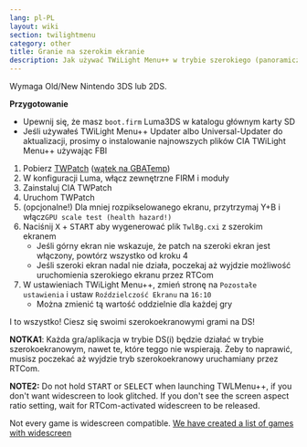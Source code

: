 ```yaml
---
lang: pl-PL
layout: wiki
section: twilightmenu
category: other
title: Granie na szerokim ekranie
description: Jak używać TWiLight Menu++ w trybie szerokiego (panoramicznego) ekranu na Nintendo 3DS
---
```


Wymaga Old/New Nintendo 3DS lub 2DS.

**Przygotowanie**
- Upewnij się, że masz `boot.firm` Luma3DS w katalogu głównym karty SD
- Jeśli używałeś TWiLight Menu++ Updater albo Universal-Updater do aktualizacji, prosimy o instalowanie najnowszych plików CIA TWiLight Menu++ używając FBI

1. Pobierz [TWPatch](https://sono.9net.org/hebrew/TWPatch/data/TWPatch.cia) ([wątek na GBATemp](https://gbatemp.net/threads/twpatcher-ds-i-mode-screen-filters-and-patches.542694/))
1. W konfiguracji Luma, włącz zewnętrzne FIRM i moduły
1. Zainstaluj CIA TWPatch
1. Uruchom TWPatch
1. (opcjonalne!) Dla mniej rozpikselowanego ekranu, przytrzymaj Y+B i włącz`GPU scale test (health hazard!)`
1. Naciśnij <kbd class="face">X</kbd> + <kbd>START</kbd> aby wygenerować plik `TwlBg.cxi` z szerokim ekranem
   - Jeśli górny ekran nie wskazuje, że patch na szeroki ekran jest włączony, powtórz wszystko od kroku 4
   - Jeśli szeroki ekran nadal nie działa, poczekaj aż wyjdzie możliwość uruchomienia szerokiego ekranu przez RTCom
1. W ustawieniach TWiLight Menu++, zmień stronę na `Pozostałe ustawienia` i ustaw `Roździelczość Ekranu` na `16:10`
   - Można zmienić tą wartość oddzielnie dla każdej gry

I to wszystko! Ciesz się swoimi szerokoekranowymi grami na DS!

**NOTKA1**: Każda gra/aplikacja w trybie DS(i) będzie działać w trybie szerokoekranowym, nawet te, które teggo nie wspierają. Żeby to naprawić, musisz poczekać aż wyjdzie tryb szerokoekranowy uruchamiany przez RTCom.

**NOTE2:** Do not hold <kbd>START</kbd> or <kbd>SELECT</kbd> when launching TWLMenu++, if you don't want widescreen to look glitched. If you don't see the screen aspect ratio setting, wait for RTCom-activated widescreen to be released.

Not every game is widescreen compatible. [We have created a list of games with widescreen](https://github.com/DS-Homebrew/TWiLightMenu/blob/master/7zfile/3DS%20-%20CFW%20users/Games%20supported%20with%20widescreen.txt)
